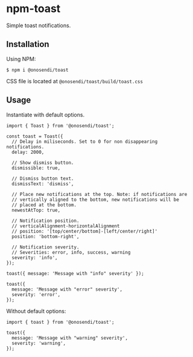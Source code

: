 # npm-toast

Simple toast notifications.

## Installation

Using NPM:

    $ npm i @onosendi/toast

CSS file is located at `@onosendi/toast/build/toast.css`

## Usage

Instantiate with default options.

    import { Toast } from '@onosendi/toast';

    const toast = Toast({
      // Delay in miliseconds. Set to 0 for non disappearing notifications.
      delay: 2000,

      // Show dismiss button.
      dismissible: true,

      // Dismiss button text.
      dismissText: 'dismiss',

      // Place new notifications at the top. Note: if notifications are
      // vertically aligned to the bottom, new notifications will be
      // placed at the bottom.
      newestAtTop: true,

      // Notification position.
      // verticalAlignment-horizontalAlignment
      // position: '[top/center/bottom]-[left/center/right]'
      position: 'bottom-right',

      // Notification severity.
      // Severities: error, info, success, warning
      severity: 'info',
    });

    toast({ message: 'Message with "info" severity' });

    toast({
      message: 'Message with "error" severity',
      severity: 'error',
    });

Without default options:

    import { toast } from '@onosendi/toast';

    toast({
      message: 'Message with "warning" severity',
      severity: 'warning',
    });
